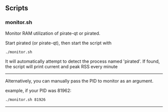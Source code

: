 ## Scripts

### monitor.sh 
Monitor RAM utilization of pirate-qt or pirated.

Start pirated (or pirate-qt), then start the script with 

```
./monitor.sh
```

It will automatically attempt to detect the process named 'pirated'. If found, the script will print current and peak RSS every minute 

---

Alternatively, you can manually pass the PID to monitor as an argument. 

example, if your PID was 81962:

```BASH
./monitor.sh 81926
```

---


